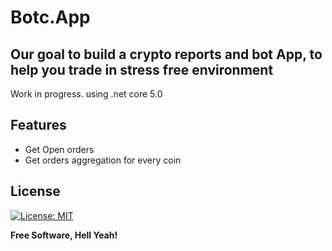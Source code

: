 # Botc.App

## Our goal to build a crypto reports and bot App, to help you  trade in stress free environment

Work in progress.
using .net core 5.0

## Features

- Get Open orders
- Get orders aggregation for every coin


## License
[![License: MIT](https://img.shields.io/badge/License-MIT-yellow.svg)](LICENSE)

**Free Software, Hell Yeah!**

